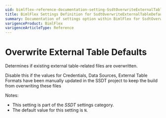 ```yaml
---
uid: bimlflex-reference-documentation-setting-SsdtOverwriteExternalTableDefaults
title: BimlFlex Settings Definition for SsdtOverwriteExternalTableDefaults
summary: Documentation of settings option within BimlFlex for SsdtOverwriteExternalTableDefaults
varigenceProduct: BimlFlex
varigenceArticleType: Reference
---
```


# Overwrite External Table Defaults

Determines if existing external table-related files are overwritten.

Disable this if the values for Credentials, Data Sources, External Table Formats have been manually updated in the SSDT project to keep the build from overwriting these files

Notes:

* This setting is part of the *SSDT* settings category.
* The default value for this setting is `N`.
